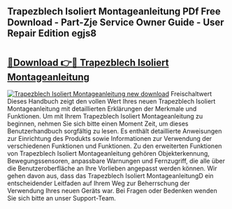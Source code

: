 ## Trapezblech Isoliert Montageanleitung PDf Free Download - Part-Zje Service Owner Guide - User Repair Edition egjs8

# <h2><a href="http://df6sm3.blite.top/?on=Trapezblech+Isoliert+Montageanleitung">🔗Download 👉🔴 Trapezblech Isoliert Montageanleitung</a></h2>

[![Trapezblech Isoliert Montageanleitung new download](https://i.imgur.com/lujVjoI.png)](http://df6sm3.blite.top/?on=Trapezblech+Isoliert+Montageanleitung)
Freischaltwert Dieses Handbuch zeigt den vollen Wert Ihres neuen Trapezblech Isoliert Montageanleitung mit detaillierten Erklärungen der Merkmale und Funktionen. Um mit Ihrem Trapezblech Isoliert Montageanleitung zu beginnen, nehmen Sie sich bitte einen Moment Zeit, um dieses Benutzerhandbuch sorgfältig zu lesen. Es enthält detaillierte Anweisungen zur Einrichtung des Produkts sowie Informationen zur Verwendung der verschiedenen Funktionen und Funktionen. Zu den erweiterten Funktionen von Trapezblech Isoliert Montageanleitung gehören Objekterkennung, Bewegungssensoren, anpassbare Warnungen und Fernzugriff, die alle über die Benutzeroberfläche an Ihre Vorlieben angepasst werden können. Wir gehen davon aus, dass das Trapezblech Isoliert MontageanleitungD ein entscheidender Leitfaden auf Ihrem Weg zur Beherrschung der Verwendung Ihres neuen Geräts war. Bei Fragen oder Bedenken wenden Sie sich bitte an unser Support-Team.
